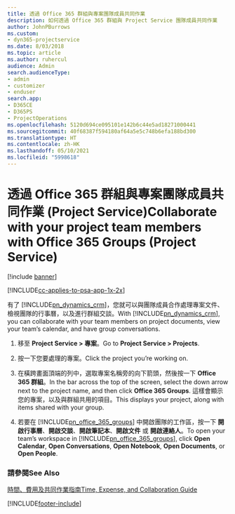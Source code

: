 ```yaml
---
title: 透過 Office 365 群組與專案團隊成員共同作業
description: 如何透過 Office 365 群組與 Project Service 團隊成員共同作業
author: JohnPBurrows
ms.custom:
- dyn365-projectservice
ms.date: 8/03/2018
ms.topic: article
ms.author: ruhercul
audience: Admin
search.audienceType:
- admin
- customizer
- enduser
search.app:
- D365CE
- D365PS
- ProjectOperations
ms.openlocfilehash: 5120d694ce095101e142b6c44e5ad18271000441
ms.sourcegitcommit: 40f68387f594180af64a5e5c748b6efa188bd300
ms.translationtype: HT
ms.contentlocale: zh-HK
ms.lasthandoff: 05/10/2021
ms.locfileid: "5998618"
---
```

# <a name="collaborate-with-your-project-team-members-with-office-365-groups-project-service"></a><span data-ttu-id="08f9c-103">透過 Office 365 群組與專案團隊成員共同作業 (Project Service)</span><span class="sxs-lookup"><span data-stu-id="08f9c-103">Collaborate with your project team members with Office 365 Groups (Project Service)</span></span>

[!include [banner](../includes/psa-now-project-operations.md)]

[!INCLUDE[cc-applies-to-psa-app-1x-2x](../includes/cc-applies-to-psa-app-1x-2x.md)]

<span data-ttu-id="08f9c-104">有了 [!INCLUDE[pn_dynamics_crm](../includes/pn-dynamics-crm.md)]，您就可以與團隊成員合作處理專案文件、檢視團隊的行事曆，以及進行群組交談。</span><span class="sxs-lookup"><span data-stu-id="08f9c-104">With [!INCLUDE[pn_dynamics_crm](../includes/pn-dynamics-crm.md)], you can collaborate with your team members on project documents, view your team’s calendar, and have group conversations.</span></span>  
  
1. <span data-ttu-id="08f9c-105">移至 **Project Service > 專案**。</span><span class="sxs-lookup"><span data-stu-id="08f9c-105">Go to **Project Service > Projects**.</span></span>  
  
2. <span data-ttu-id="08f9c-106">按一下您要處理的專案。</span><span class="sxs-lookup"><span data-stu-id="08f9c-106">Click the project you’re working on.</span></span>  
  
3. <span data-ttu-id="08f9c-107">在橫跨畫面頂端的列中，選取專案名稱旁的向下箭頭，然後按一下 **Office 365 群組**。</span><span class="sxs-lookup"><span data-stu-id="08f9c-107">In the bar across the top of the screen, select the down arrow next to the project name, and then click **Office 365 Groups**.</span></span> <span data-ttu-id="08f9c-108">這樣會顯示您的專案，以及與群組共用的項目。</span><span class="sxs-lookup"><span data-stu-id="08f9c-108">This displays your project, along with items shared with your group.</span></span>  
  
4. <span data-ttu-id="08f9c-109">若要在 [!INCLUDE[pn_office_365_groups](../includes/pn-office-365-groups.md)] 中開啟團隊的工作區，按一下 **開啟行事曆**、**開啟交談**、**開啟筆記本**、**開啟文件** 或 **開啟連絡人**。</span><span class="sxs-lookup"><span data-stu-id="08f9c-109">To open your team’s workspace in [!INCLUDE[pn_office_365_groups](../includes/pn-office-365-groups.md)], click **Open Calendar**, **Open Conversations**, **Open Notebook**, **Open Documents**, or **Open People**.</span></span>  
  
### <a name="see-also"></a><span data-ttu-id="08f9c-110">請參閱</span><span class="sxs-lookup"><span data-stu-id="08f9c-110">See Also</span></span>  
 [<span data-ttu-id="08f9c-111">時間、費用及共同作業指南</span><span class="sxs-lookup"><span data-stu-id="08f9c-111">Time, Expense, and Collaboration Guide</span></span>](../psa/time-expense-collaboration-guide.md)


[!INCLUDE[footer-include](../includes/footer-banner.md)]